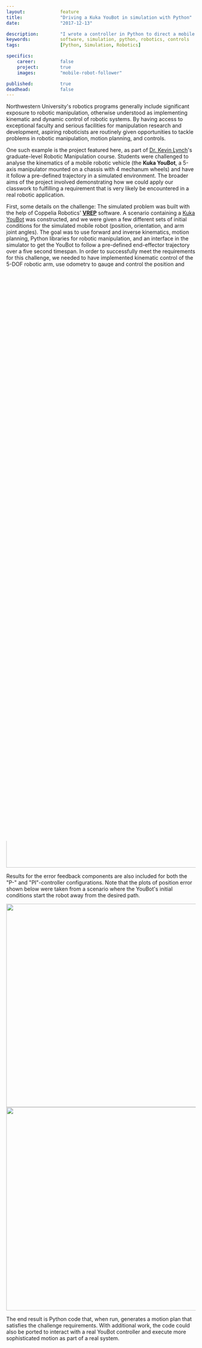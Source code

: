 ```yaml
---
layout:             feature
title:              "Driving a Kuka YouBot in simulation with Python"
date:               "2017-12-13"

description:        "I wrote a controller in Python to direct a mobile manipulator to follow a defined trajectory in a simulated environment."
keywords:           software, simulation, python, robotics, controls
tags:               [Python, Simulation, Robotics]

specifics:
    career:         false
    project:        true
    images:         "mobile-robot-follower"

published:          true
deadhead:           false
---
```


Northwestern University's robotics programs generally include significant exposure to robotic manipulation, otherwise understood as implementing kinematic and dynamic control of robotic systems.
By having access to exceptional faculty and serious facilities for manipulation research and development, aspiring roboticists are routinely given opportunities to tackle problems in robotic manipulation, motion planning, and controls.

One such example is the project featured here, as part of [Dr. Kevin Lynch](http://www.mccormick.northwestern.edu/research-faculty/directory/profiles/lynch-kevin.html)'s graduate-level Robotic Manipulation course.
Students were challenged to analyse the kinematics of a mobile robotic vehicle (the **Kuka YouBot**, a 5-axis manipulator mounted on a chassis with 4 mechanum wheels) and have it follow a pre-defined trajectory in a simulated environment.
The broader aims of the project involved demonstrating how we could apply our classwork to fulfilling a requirement that is very likely be encountered in a real robotic application.

First, some details on the challenge: The simulated problem was built with the help of Coppelia Robotics' **[VREP](http://www.coppeliarobotics.com/)** software.
A scenario containing a [Kuka YouBot](https://softroboticstoolkit.com/synergistic-design/testing/kuka) was constructed, and we were given a few different sets of initial conditions for the simulated mobile robot (position, orientation, and arm joint angles).
The goal was to use forward and inverse kinematics, motion planning, Python libraries for robotic manipulation, and an interface in the simulator to get the YouBot to follow a pre-defined end-effector trajectory over a five second timespan.
In order to successfully meet the requirements for this challenge, we needed to have implemented kinematic control of the 5-DOF robotic arm, use odometry to gauge and control the position and orientation of the mechanum-wheeled chassis, coordinate the motion of the arm and chassis to follow the desired trajectory simultaneously, and use PI control to correct for any deviation from the calculated path.

<div class="feature-image">
    <a href="{{ site.url }}/{{ site.assets.features }}/{{ page.specifics.images }}/01_youbot_home.png">
        <img src="{{ site.url }}/{{ site.assets.features }}/{{ page.specifics.images }}/01_youbot_home.png" width="480">
    </a>
</div>

The controller was written in Python, and uses the _**[numpy](http://www.numpy.org/)**_ and _**[Modern Robotics](https://github.com/NxRLab/ModernRobotics)**_ libraries to implement feed-forward, proportional, and proportional-integral control.
The _Modern Robotics_ library includes a number of highly useful functions designed to simplify the writing of manipulation and control code for arbitrary-constructed robotic systems.
For example, functions are available which can take a particular robot's screw axes at a given joint configuration and then return the Space or Body Jacobians for that configuration.
The controller can take the kinematic analysis results and perform calculations that will generate joint coordinates, chassis coordinates, and wheel coordinates that will put the robot on the path.
VREP would then parse a CSV-formatted list of time-varying joint angles and play back the resultant motion of the robot; an example of which is seen below.

<div class="feature-image">
    <a href="{{ site.url }}/{{ site.assets.features }}/{{ page.specifics.images }}/02_on-path_follower.gif">
        <img src="{{ site.url }}/{{ site.assets.features }}/{{ page.specifics.images }}/02_on-path_follower.gif" width="800">
    </a>
</div>

Results for the error feedback components are also included for both the "P-" and "PI"-controller configurations.
Note that the plots of position error shown below were taken from a scenario where the YouBot's initial conditions start the robot away from the desired path.

<div class="feature-image">
    <a href="{{ site.url }}/{{ site.assets.features }}/{{ page.specifics.images }}/03_P_ctrl_results.png">
        <img src="{{ site.url }}/{{ site.assets.features }}/{{ page.specifics.images }}/03_P_ctrl_results.png" width="540">
    </a>
    <a href="{{ site.url }}/{{ site.assets.features }}/{{ page.specifics.images }}/04_PI_ctrl_results.png">
        <img src="{{ site.url }}/{{ site.assets.features }}/{{ page.specifics.images }}/04_PI_ctrl_results.png" width="540">
    </a>
</div>

The end result is Python code that, when run, generates a motion plan that satisfies the challenge requirements.
With additional work, the code could also be ported to interact with a real YouBot controller and execute more sophisticated motion as part of a real system.
